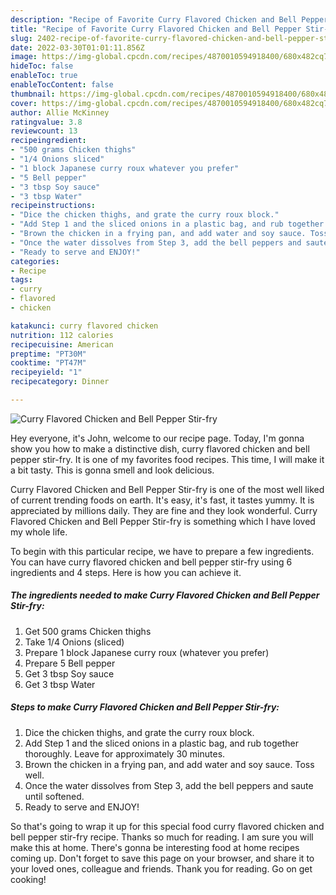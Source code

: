 ```yaml
---
description: "Recipe of Favorite Curry Flavored Chicken and Bell Pepper Stir-fry"
title: "Recipe of Favorite Curry Flavored Chicken and Bell Pepper Stir-fry"
slug: 2402-recipe-of-favorite-curry-flavored-chicken-and-bell-pepper-stir-fry
date: 2022-03-30T01:01:11.856Z
image: https://img-global.cpcdn.com/recipes/4870010594918400/680x482cq70/curry-flavored-chicken-and-bell-pepper-stir-fry-recipe-main-photo.jpg
hideToc: false
enableToc: true
enableTocContent: false
thumbnail: https://img-global.cpcdn.com/recipes/4870010594918400/680x482cq70/curry-flavored-chicken-and-bell-pepper-stir-fry-recipe-main-photo.jpg
cover: https://img-global.cpcdn.com/recipes/4870010594918400/680x482cq70/curry-flavored-chicken-and-bell-pepper-stir-fry-recipe-main-photo.jpg
author: Allie McKinney
ratingvalue: 3.8
reviewcount: 13
recipeingredient:
- "500 grams Chicken thighs"
- "1/4 Onions sliced"
- "1 block Japanese curry roux whatever you prefer"
- "5 Bell pepper"
- "3 tbsp Soy sauce"
- "3 tbsp Water"
recipeinstructions:
- "Dice the chicken thighs, and grate the curry roux block."
- "Add Step 1 and the sliced onions in a plastic bag, and rub together thoroughly. Leave for approximately 30 minutes."
- "Brown the chicken in a frying pan, and add water and soy sauce. Toss well."
- "Once the water dissolves from Step 3, add the bell peppers and saute until softened."
- "Ready to serve and ENJOY!"
categories:
- Recipe
tags:
- curry
- flavored
- chicken

katakunci: curry flavored chicken 
nutrition: 112 calories
recipecuisine: American
preptime: "PT30M"
cooktime: "PT47M"
recipeyield: "1"
recipecategory: Dinner

---
```



![Curry Flavored Chicken and Bell Pepper Stir-fry](https://img-global.cpcdn.com/recipes/4870010594918400/680x482cq70/curry-flavored-chicken-and-bell-pepper-stir-fry-recipe-main-photo.jpg)

Hey everyone, it's John, welcome to our recipe page. Today, I'm gonna show you how to make a distinctive dish, curry flavored chicken and bell pepper stir-fry. It is one of my favorites food recipes. This time, I will make it a bit tasty. This is gonna smell and look delicious.

Curry Flavored Chicken and Bell Pepper Stir-fry is one of the most well liked of current trending foods on earth. It's easy, it's fast, it tastes yummy. It is appreciated by millions daily. They are fine and they look wonderful. Curry Flavored Chicken and Bell Pepper Stir-fry is something which I have loved my whole life.




To begin with this particular recipe, we have to prepare a few ingredients. You can have curry flavored chicken and bell pepper stir-fry using 6 ingredients and 4 steps. Here is how you can achieve it.

<!--inarticleads1-->

##### The ingredients needed to make Curry Flavored Chicken and Bell Pepper Stir-fry:

1. Get 500 grams Chicken thighs
1. Take 1/4 Onions (sliced)
1. Prepare 1 block Japanese curry roux (whatever you prefer)
1. Prepare 5 Bell pepper
1. Get 3 tbsp Soy sauce
1. Get 3 tbsp Water




<!--inarticleads2-->

##### Steps to make Curry Flavored Chicken and Bell Pepper Stir-fry:

1. Dice the chicken thighs, and grate the curry roux block.
1. Add Step 1 and the sliced onions in a plastic bag, and rub together thoroughly. Leave for approximately 30 minutes.
1. Brown the chicken in a frying pan, and add water and soy sauce. Toss well.
1. Once the water dissolves from Step 3, add the bell peppers and saute until softened.
1. Ready to serve and ENJOY!



So that's going to wrap it up for this special food curry flavored chicken and bell pepper stir-fry recipe. Thanks so much for reading. I am sure you will make this at home. There's gonna be interesting food at home recipes coming up. Don't forget to save this page on your browser, and share it to your loved ones, colleague and friends. Thank you for reading. Go on get cooking!
